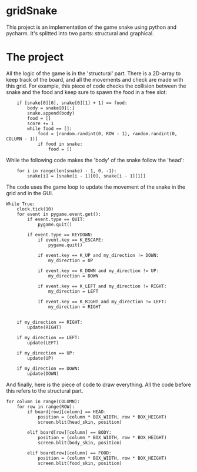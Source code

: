 # gridSnake
This project is an implementation of the game snake using python and pycharm. It's splitted into two parts: structural 
and graphical.

# The project
All the logic of the game is in the 'structural' part. There is a 2D-array to keep track of the board, and all the 
movements and check are made with this grid.
For example, this piece of code checks the collision between the snake and the food and keep sure
to spawn the food in a free slot:

        if [snake[0][0], snake[0][1] + 1] == food:
            body = snake[0][:]
            snake.append(body)
            food = []
            score += 1
            while food == []:
                food = [random.randint(0, ROW - 1), random.randint(0, COLUMN - 1)]
                if food in snake:
                    food = []
                    


While the following code makes the 'body' of the snake follow the 'head':

        for i in range(len(snake) - 1, 0, -1):
            snake[i] = [snake[i - 1][0], snake[i - 1][1]]
         
The code uses the game loop to update the movement of the snake in the grid and in the GUI.


    While True:
        clock.tick(10)
        for event in pygame.event.get():
            if event.type == QUIT:
                pygame.quit()
    
            if event.type == KEYDOWN:
                if event.key == K_ESCAPE:
                    pygame.quit()
    
                if event.key == K_UP and my_direction != DOWN:
                    my_direction = UP
    
                if event.key == K_DOWN and my_direction != UP:
                    my_direction = DOWN
    
                if event.key == K_LEFT and my_direction != RIGHT:
                    my_direction = LEFT
    
                if event.key == K_RIGHT and my_direction != LEFT:
                    my_direction = RIGHT
    
    
        if my_direction == RIGHT:
            update(RIGHT)
    
        if my_direction == LEFT:
            update(LEFT)
    
        if my_direction == UP:
            update(UP)
    
        if my_direction == DOWN:
            update(DOWN)
        
And finally, here is the piece of code to draw everything. All the code before this  refers to the structural part.

    for column in range(COLUMN):
        for row in range(ROW):
            if board[row][column] == HEAD:
                position = (column * BOX_WIDTH, row * BOX_HEIGHT)
                screen.blit(head_skin, position)

            elif board[row][column] == BODY:
                position = (column * BOX_WIDTH, row * BOX_HEIGHT)
                screen.blit(body_skin, position)

            elif board[row][column] == FOOD:
                position = (column * BOX_WIDTH, row * BOX_HEIGHT)
                screen.blit(food_skin, position)
